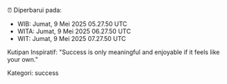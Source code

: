 ⏰ Diperbarui pada:
- WIB: Jumat, 9 Mei 2025 05.27.50 UTC
- WITA: Jumat, 9 Mei 2025 06.27.50 UTC
- WIT: Jumat, 9 Mei 2025 07.27.50 UTC

Kutipan Inspiratif:
"Success is only meaningful and enjoyable if it feels like your own."


Kategori: success

